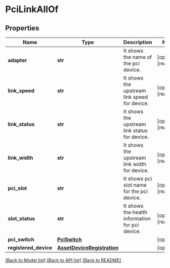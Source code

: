 # PciLinkAllOf

## Properties
Name | Type | Description | Notes
------------ | ------------- | ------------- | -------------
**adapter** | **str** | It shows the name of the pci device.   | [optional] [readonly] 
**link_speed** | **str** | It shows the upstream link speed for device.   | [optional] [readonly] 
**link_status** | **str** | It shows the upstream link status for device.   | [optional] [readonly] 
**link_width** | **str** | It shows the upstream link width for device.   | [optional] [readonly] 
**pci_slot** | **str** | It shows pci slot name for the pci device.   | [optional] [readonly] 
**slot_status** | **str** | It shows the health information for pci device.    | [optional] [readonly] 
**pci_switch** | [**PciSwitch**](.md) |  | [optional] 
**registered_device** | [**AssetDeviceRegistration**](.md) |  | [optional] 

[[Back to Model list]](../README.md#documentation-for-models) [[Back to API list]](../README.md#documentation-for-api-endpoints) [[Back to README]](../README.md)


